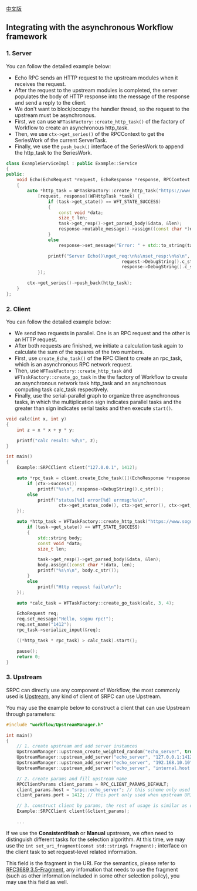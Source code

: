 [中文版](/docs/tutorial-06-workflow.md)

## Integrating with the asynchronous Workflow framework

### 1. Server

You can follow the detailed example below:

- Echo RPC sends an HTTP request to the upstream modules when it receives the request.
- After the request to the upstream modules is completed, the server populates the body of HTTP response into the message of the response and send a reply to the client.
- We don't want to block/occupy the handler thread, so the request to the upstream must be asynchronous.
- First, we can use `WFTaskFactory::create_http_task()` of the factory of Workflow to create an asynchronous http_task.
- Then, we use `ctx->get_series()` of the RPCContext to get the SeriesWork of the current ServerTask.
- Finally, we use the `push_back()` interface of the SeriesWork to append the http\_task to the SeriesWork.

~~~cpp
class ExampleServiceImpl : public Example::Service
{
public:
    void Echo(EchoRequest *request, EchoResponse *response, RPCContext *ctx) override
    {
        auto *http_task = WFTaskFactory::create_http_task("https://www.sogou.com", 0, 0,
            [request, response](WFHttpTask *task) {
                if (task->get_state() == WFT_STATE_SUCCESS)
                {
                    const void *data;
                    size_t len;
                    task->get_resp()->get_parsed_body(&data, &len);
                    response->mutable_message()->assign((const char *)data, len);
                }
                else
                    response->set_message("Error: " + std::to_string(task->get_error()));

                printf("Server Echo()\nget_req:\n%s\nset_resp:\n%s\n",
                                            request->DebugString().c_str(),
                                            response->DebugString().c_str());
            });

        ctx->get_series()->push_back(http_task);
    }
};
~~~

### 2. Client

You can follow the detailed example below:

- We send two requests in parallel. One is an RPC request and the other is an HTTP request.
- After both requests are finished, we initiate a calculation task again to calculate the sum of the squares of the two numbers.
- First, use `create_Echo_task()` of the RPC Client to create an rpc\_task, which is an asynchronous RPC network request.
- Then, use `WFTaskFactory::create_http_task` and `WFTaskFactory::create_go_task` in the the factory of Workflow to create an asynchronous network task http\_task and an asynchronous computing task calc\_task respectively.
- Finally, use the serial-parallel graph to organize three asynchronous tasks, in which the multiplication sign indicates parallel tasks and the greater than sign indicates serial tasks and then execute ``start()``.

~~~cpp
void calc(int x, int y)
{
    int z = x * x + y * y;

    printf("calc result: %d\n", z);
}

int main()
{
    Example::SRPCClient client("127.0.0.1", 1412);

    auto *rpc_task = client.create_Echo_task([](EchoResponse *response, RPCContext *ctx) {
        if (ctx->success())
            printf("%s\n", response->DebugString().c_str());
        else
            printf("status[%d] error[%d] errmsg:%s\n",
                    ctx->get_status_code(), ctx->get_error(), ctx->get_errmsg());
    });

    auto *http_task = WFTaskFactory::create_http_task("https://www.sogou.com", 0, 0, [](WFHttpTask *task) {
        if (task->get_state() == WFT_STATE_SUCCESS)
        {
            std::string body;
            const void *data;
            size_t len;

            task->get_resp()->get_parsed_body(&data, &len);
            body.assign((const char *)data, len);
            printf("%s\n\n", body.c_str());
        }
        else
            printf("Http request fail\n\n");
    });

    auto *calc_task = WFTaskFactory::create_go_task(calc, 3, 4);

    EchoRequest req;
    req.set_message("Hello, sogou rpc!");
    req.set_name("1412");
    rpc_task->serialize_input(&req);

    ((*http_task * rpc_task) > calc_task).start();

    pause();
    return 0;
}
~~~

### 3. Upstream
SRPC can directly use any component of Workflow, the most commonly used is [Upstream](https://github.com/sogou/workflow/blob/master/docs/en/about-upstream.md), any kind of client of SRPC can use Upstream.

You may use the example below to construct a client that can use Upstream through parameters:

```cpp
#include "workflow/UpstreamManager.h"

int main()
{
    // 1. create upstream and add server instances
    UpstreamManager::upstream_create_weighted_random("echo_server", true);
    UpstreamManager::upstream_add_server("echo_server", "127.0.0.1:1412");
    UpstreamManager::upstream_add_server("echo_server", "192.168.10.10");
    UpstreamManager::upstream_add_server("echo_server", "internal.host.com");

    // 2. create params and fill upstream name
    RPCClientParams client_params = RPC_CLIENT_PARAMS_DEFAULT;
    client_params.host = "srpc::echo_server"; // this scheme only used when upstream URI parsing
    client_params.port = 1412; // this port only used when upstream URI parsing and will not affect the select of instances

    // 3. construct client by params, the rest of usage is similar as other tutorials
    Example::SRPCClient client(&client_params);

    ...
```

If we use the **ConsistentHash** or **Manual** upstream, we often need to distinguish different tasks for the selection algorithm. At this time, we may use the `int set_uri_fragment(const std::string& fragment);` interface on the client task to set request-level related information.

This field is the fragment in the URI. For the semantics, please refer to [RFC3689 3.5-Fragment](https://datatracker.ietf.org/doc/html/rfc3986#section-3.5), any infomation that needs to use the fragment (such as other information included in some other selection policy), you may use this field as well.
